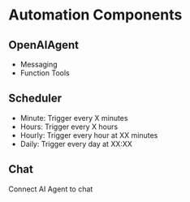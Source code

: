 # Automation Components

## OpenAIAgent
- Messaging
- Function Tools


## Scheduler 
- Minute: Trigger every X minutes
- Hours: Trigger every X hours
- Hourly: Trigger every hour at XX minutes
- Daily: Trigger every day at XX:XX 

## Chat
Connect AI Agent to chat